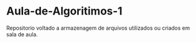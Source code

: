 # Aula-de-Algoritimos-1
Repositorio voltado a armazenagem de arquivos utilizados ou criados em sala de aula.
